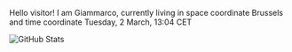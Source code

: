 Hello visitor! I am Giammarco, currently living in space coordinate Brussels and time coordinate Tuesday, 2 March, 13:04 CET

![GitHub Stats](https://github-readme-stats.vercel.app/api?username=grcasanova)
